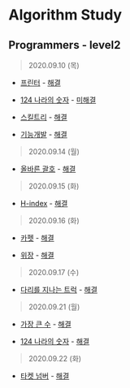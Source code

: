 # Algorithm Study 

Programmers - level2
--------------------------------------------
> 2020.09.10 (목)
- [프린터](https://www.welcomekakao.com/learn/courses/30/lessons/42587) - [해결](pro42587.js) </br>

- [124 나라의 숫자](https://www.welcomekakao.com/learn/courses/30/lessons/12899) - [미해결](pro12899.js) </br>

- [스킬트리](https://www.welcomekakao.com/learn/courses/30/lessons/49993) - [해결](pro49993.js) </br>

- [기능개발](https://www.welcomekakao.com/learn/courses/30/lessons/42586) - [해결](pro42586.js) </br>

> 2020.09.14 (월)
- [올바른 괄호](https://www.welcomekakao.com/learn/courses/30/lessons/12909) - [해결](pro12909.js) </br>

> 2020.09.15 (화)
- [H-index](https://www.welcomekakao.com/learn/courses/30/lessons/42747) - [해결](pro42747.js) </br>

> 2020.09.16 (화)
- [카펫](https://programmers.co.kr/learn/courses/30/lessons/42842) - [해결](pro42842.js) </br>

- [위장](https://programmers.co.kr/learn/courses/30/lessons/42578) - [해결](pro42578.js) </br>

> 2020.09.17 (수)
- [다리를 지나는 트럭](https://www.welcomekakao.com/learn/courses/30/lessons/42583) - [해결](pro42583.js) </br>

> 2020.09.21 (월)
- [가장 큰 수](https://programmers.co.kr/learn/courses/30/lessons/42746) - [해결](pro42746.js) </br>

- [124 나라의 숫자](https://programmers.co.kr/learn/courses/30/lessons/12899) - [해결](pro12899.js) </br>

> 2020.09.22 (화)
- [타켓 넘버](https://programmers.co.kr/learn/courses/30/lessons/43165) - [해결](pro43165.js) </br>
